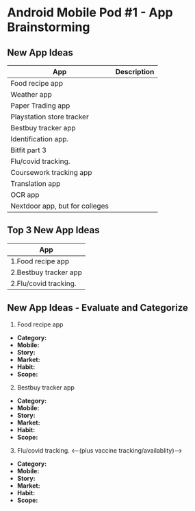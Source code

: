 Android Mobile Pod #1 - App Brainstorming
===

## New App Ideas
App| Description
--------------|--|
Food recipe app||
Weather app||
Paper Trading app||
Playstation store tracker|
Bestbuy tracker app||
Identification app.||
Bitfit part 3||
Flu/covid tracking.| |<--(plus vaccine tracking/availablity)-->
Coursework tracking app||
Translation app||
OCR app||
Nextdoor app, but for colleges||

## Top 3 New App Ideas
App|
----------------|
1.Food recipe app|
2.Bestbuy tracker app|
2.Flu/covid tracking.| <--(plus vaccine tracking/availablity)-->


## New App Ideas - Evaluate and Categorize
1. Food recipe app
  - **Category:**
  - **Mobile:**
  - **Story:**
  - **Market:**
  - **Habit:**
  - **Scope:**

2. Bestbuy tracker app
  - **Category:**
  - **Mobile:**
  - **Story:**
  - **Market:**
  - **Habit:**
  - **Scope:**

3. Flu/covid tracking. <--(plus vaccine tracking/availablity)-->
  - **Category:**
  - **Mobile:**
  - **Story:**
  - **Market:**
  - **Habit:**
  - **Scope:**


